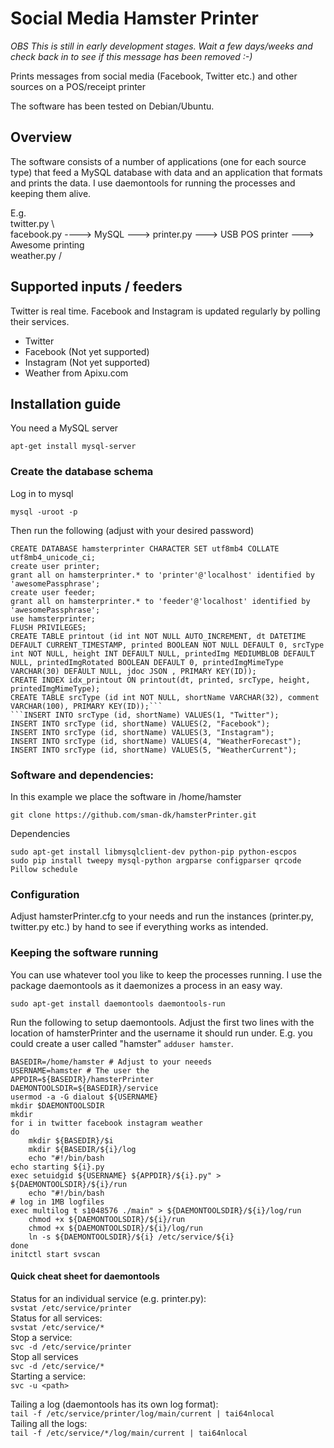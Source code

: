 # Social Media Hamster Printer
*OBS This is still in early development stages. Wait a few days/weeks and check back in to see if this message has been removed :-)*

Prints messages from social media (Facebook, Twitter etc.) and other sources on a POS/receipt printer

The software has been tested on Debian/Ubuntu.

## Overview

The software consists of a number of applications (one for each source type) that feed a MySQL database with data and an application that formats and prints the data. I use daemontools for running the processes and keeping them alive.

E.g.  
twitter.py \  
facebook.py ----> MySQL ---> printer.py  ---> USB POS printer ---> Awesome printing  
weather.py /

## Supported inputs / feeders
Twitter is real time. Facebook and Instagram is updated regularly by polling their services.
* Twitter
* Facebook (Not yet supported)
* Instagram (Not yet supported)
* Weather from Apixu.com

## Installation guide
You need a MySQL server
```
apt-get install mysql-server
```

### Create the database schema
Log in to mysql  
```
mysql -uroot -p
```

Then run the following (adjust with your desired password)
```
CREATE DATABASE hamsterprinter CHARACTER SET utf8mb4 COLLATE utf8mb4_unicode_ci;
create user printer;
grant all on hamsterprinter.* to 'printer'@'localhost' identified by 'awesomePassphrase';
create user feeder;
grant all on hamsterprinter.* to 'feeder'@'localhost' identified by 'awesomePassphrase';
use hamsterprinter;
FLUSH PRIVILEGES;
CREATE TABLE printout (id int NOT NULL AUTO_INCREMENT, dt DATETIME DEFAULT CURRENT_TIMESTAMP, printed BOOLEAN NOT NULL DEFAULT 0, srcType int NOT NULL, height INT DEFAULT NULL, printedImg MEDIUMBLOB DEFAULT NULL, printedImgRotated BOOLEAN DEFAULT 0, printedImgMimeType VARCHAR(30) DEFAULT NULL, jdoc JSON , PRIMARY KEY(ID));
CREATE INDEX idx_printout ON printout(dt, printed, srcType, height, printedImgMimeType);
CREATE TABLE srcType (id int NOT NULL, shortName VARCHAR(32), comment VARCHAR(100), PRIMARY KEY(ID));```
```INSERT INTO srcType (id, shortName) VALUES(1, "Twitter");
INSERT INTO srcType (id, shortName) VALUES(2, "Facebook");
INSERT INTO srcType (id, shortName) VALUES(3, "Instagram");
INSERT INTO srcType (id, shortName) VALUES(4, "WeatherForecast");
INSERT INTO srcType (id, shortName) VALUES(5, "WeatherCurrent");
```

### Software and dependencies:
In this example we place the software in /home/hamster
```
git clone https://github.com/sman-dk/hamsterPrinter.git
```
Dependencies
```
sudo apt-get install libmysqlclient-dev python-pip python-escpos
sudo pip install tweepy mysql-python argparse configparser qrcode Pillow schedule
```

### Configuration ###
Adjust hamsterPrinter.cfg to your needs and run the instances (printer.py, twitter.py etc.) by hand to see if everything works as intended.

### Keeping the software running
You can use whatever tool you like to keep the processes running. I use the package daemontools as it daemonizes a process in an easy way.  
```
sudo apt-get install daemontools daemontools-run
```
Run the following to setup daemontools. Adjust the first two lines with the location of hamsterPrinter and the username it should run under. E.g. you could create a user called "hamster" `adduser hamster`.

```sudo -s
BASEDIR=/home/hamster # Adjust to your neeeds
USERNAME=hamster # The user the
APPDIR=${BASEDIR}/hamsterPrinter
DAEMONTOOLSDIR=${BASEDIR}/service
usermod -a -G dialout ${USERNAME}
mkdir $DAEMONTOOLSDIR
mkdir 
for i in twitter facebook instagram weather
do
    mkdir ${BASEDIR}/$i
    mkdir ${BASEDIR/${i}/log
    echo "#!/bin/bash
echo starting ${i}.py
exec setuidgid ${USERNAME} ${APPDIR}/${i}.py" > ${DAEMONTOOLSDIR}/${i}/run
    echo "#!/bin/bash
# log in 1MB logfiles
exec multilog t s1048576 ./main" > ${DAEMONTOOLSDIR}/${i}/log/run
    chmod +x ${DAEMONTOOLSDIR}/${i}/run
    chmod +x ${DAEMONTOOLSDIR}/${i}/log/run
    ln -s ${DAEMONTOOLSDIR}/${i} /etc/service/${i}
done
initctl start svscan
```

#### Quick cheat sheet for daemontools
Status for an individual service (e.g. printer.py):  
`svstat /etc/service/printer`  
Status for all services:  
`svstat /etc/service/*`  
Stop a service:  
`svc -d /etc/service/printer`  
Stop all services  
`svc -d /etc/service/*`  
Starting a service:  
`svc -u <path>`  

Tailing a log (daemontools has its own log format):  
`tail -f /etc/service/printer/log/main/current | tai64nlocal`  
Tailing all the logs:  
`tail -f /etc/service/*/log/main/current | tai64nlocal`  
